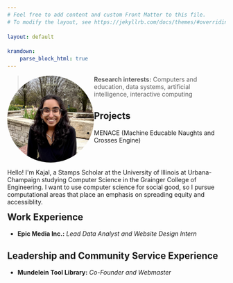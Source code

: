 ```yaml
---
# Feel free to add content and custom Front Matter to this file.
# To modify the layout, see https://jekyllrb.com/docs/themes/#overriding-theme-defaults

layout: default

kramdown: 
    parse_block_html: true
---
```


<div>
<img src="/profile_pic.jpg" style="border-radius:50%; height:200px; width:200px; float: left" alt="Picture of me">
<p style="float: right">Hello! I'm Kajal, a Stamps Scholar at the University of Illinois at Urbana-Champaign studying Computer Science in the Grainger College of Engineering. I want to use computer science for social good, so I pursue computational areas that place an emphasis on spreading equity and accessiblity.</p>
</div>

> **Research interests:** Computers and education, data systems, artificial intelligence, interactive computing

## Projects
- MENACE (Machine Educable Naughts and Crosses Engine)

## Work Experience
- **Epic Media Inc.:** *Lead Data Analyst and Website Design Intern*

## Leadership and Community Service Experience
- **Mundelein Tool Library:** *Co-Founder and Webmaster*